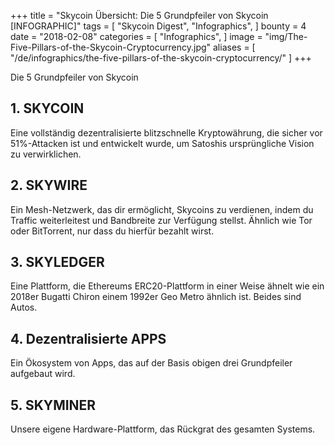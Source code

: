 +++
title = "Skycoin Übersicht: Die 5 Grundpfeiler von Skycoin [INFOGRAPHIC]"
tags = [
    "Skycoin Digest",
    "Infographics",
]
bounty = 4
date = "2018-02-08"
categories = [
    "Infographics",
]
image = "img/The-Five-Pillars-of-the-Skycoin-Cryptocurrency.jpg"
aliases = [
	"/de/infographics/the-five-pillars-of-the-skycoin-cryptocurrency/"
]
+++

Die 5 Grundpfeiler von Skycoin

## __1. SKYCOIN__

Eine vollständig dezentralisierte blitzschnelle Kryptowährung, die sicher vor 51%-Attacken ist und entwickelt wurde, um Satoshis ursprüngliche Vision zu verwirklichen.

## __2. SKYWIRE__

Ein Mesh-Netzwerk, das dir ermöglicht, Skycoins zu verdienen, indem du Traffic weiterleitest und Bandbreite zur Verfügung stellst. Ähnlich wie Tor oder BitTorrent, nur dass du hierfür bezahlt wirst.

## __3. SKYLEDGER__

Eine Plattform, die Ethereums ERC20-Plattform in einer Weise ähnelt wie ein 2018er Bugatti Chiron einem 1992er Geo Metro ähnlich ist. Beides sind Autos.

## __4. Dezentralisierte APPS__

Ein Ökosystem von Apps, das auf der Basis obigen drei Grundpfeiler aufgebaut wird.

## __5. SKYMINER__

Unsere eigene Hardware-Plattform, das Rückgrat des gesamten Systems.

